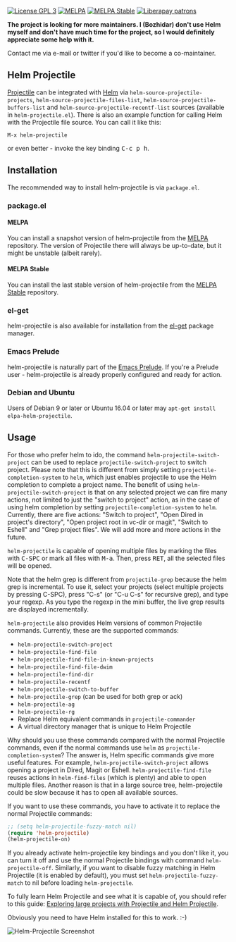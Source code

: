 [![License GPL 3][badge-license]](http://www.gnu.org/licenses/gpl-3.0.txt)
[![MELPA](http://melpa.org/packages/helm-projectile-badge.svg)](http://melpa.org/#/helm-projectile)
[![MELPA Stable](http://stable.melpa.org/packages/helm-projectile-badge.svg)](http://stable.melpa.org/#/helm-projectile)
[![Liberapay patrons](https://img.shields.io/liberapay/patrons/bbatsov.svg)](https://en.liberapay.com/bbatsov/)

**The project is looking for more maintainers. I (Bozhidar) don't use Helm myself and
don't have much time for the project, so I would definitely appreciate some help with it.**

Contact me via e-mail or twitter if you'd like to become a co-maintainer.

## Helm Projectile

[Projectile](https://github.com/bbatsov/projectile) can be integrated
with [Helm](https://github.com/emacs-helm/helm) via
`helm-source-projectile-projects`,
`helm-source-projectile-files-list`,
`helm-source-projectile-buffers-list` and
`helm-source-projectile-recentf-list` sources (available in
`helm-projectile.el`). There is also an example function for calling
Helm with the Projectile file source. You can call it like this:

```
M-x helm-projectile
```

or even better - invoke the key binding <kbd>C-c p h</kbd>.

## Installation

The recommended way to install helm-projectile is via `package.el`.

### package.el

#### MELPA

You can install a snapshot version of helm-projectile from the
[MELPA](http://melpa.org) repository. The version of
Projectile there will always be up-to-date, but it might be unstable
(albeit rarely).

#### MELPA Stable

You can install the last stable version of helm-projectile from the
[MELPA Stable](http://stable.melpa.org) repository.

### el-get

helm-projectile is also available for installation from the
[el-get](https://github.com/dimitri/el-get) package manager.

### Emacs Prelude

helm-projectile is naturally part of the
[Emacs Prelude](https://github.com/bbatsov/prelude). If you're a Prelude
user - helm-projectile is already properly configured and ready for
action.

### Debian and Ubuntu

Users of Debian 9 or later or Ubuntu 16.04 or later may `apt-get
install elpa-helm-projectile`.

## Usage

For those who prefer helm to ido, the command `helm-projectile-switch-project`
can be used to replace `projectile-switch-project` to switch project. Please
note that this is different from simply setting `projectile-completion-system`
to `helm`, which just enables projectile to use the Helm completion to complete
a project name. The benefit of using `helm-projectile-switch-project` is that on
any selected project we can fire many actions, not limited to just the "switch
to project" action, as in the case of using helm completion by setting
`projectile-completion-system` to `helm`. Currently, there are five actions:
"Switch to project", "Open Dired in project's directory", "Open project root in
vc-dir or magit", "Switch to Eshell" and "Grep project files". We will add more
and more actions in the future.

`helm-projectile` is capable of opening multiple files by marking the files with
<kbd>C-SPC</kbd> or mark all files with <kbd>M-a</kbd>. Then, press <kbd>RET</kbd>,
all the selected files will be opened.

Note that the helm grep is different from `projectile-grep` because the helm
grep is incremental. To use it, select your projects (select multiple projects
by pressing C-SPC), press "C-s" (or "C-u C-s" for recursive grep), and type your
regexp. As you type the regexp in the mini buffer, the live grep results are
displayed incrementally.

`helm-projectile` also provides Helm versions of common Projectile commands. Currently,
these are the supported commands:

* `helm-projectile-switch-project`
* `helm-projectile-find-file`
* `helm-projectile-find-file-in-known-projects`
* `helm-projectile-find-file-dwim`
* `helm-projectile-find-dir`
* `helm-projectile-recentf`
* `helm-projectile-switch-to-buffer`
* `helm-projectile-grep` (can be used for both grep or ack)
* `helm-projectile-ag`
* `helm-projectile-rg`
* Replace Helm equivalent commands in `projectile-commander`
* A virtual directory manager that is unique to Helm Projectile

Why should you use these commands compared with the normal Projectile
commands, even if the normal commands use `helm` as
`projectile-completion-system`? The answer is, Helm specific commands
give more useful features. For example,
`helm-projectile-switch-project` allows opening a project in Dired,
Magit or Eshell. `helm-projectile-find-file` reuses actions in
`helm-find-files` (which is plenty) and able to open multiple
files. Another reason is that in a large source tree, helm-projectile
could be slow because it has to open all available sources.

If you want to use these commands, you have to activate it to replace
the normal Projectile commands:

```el
;; (setq helm-projectile-fuzzy-match nil)
(require 'helm-projectile)
(helm-projectile-on)
```

If you already activate helm-projectile key bindings and you don't
like it, you can turn it off and use the normal Projectile bindings
with command `helm-projectile-off`. Similarly, if you want to disable
fuzzy matching in Helm Projectile (it is enabled by default), you must
set `helm-projectile-fuzzy-match` to nil before loading
`helm-projectile`.

To fully learn Helm Projectile and see what it is capable of, you
should refer to this guide:
[Exploring large projects with Projectile and Helm Projectile](http://tuhdo.github.io/helm-projectile.html).

Obviously you need to have Helm installed for this to work. :-)

![Helm-Projectile Screenshot](screenshots/helm-projectile.png)

[badge-license]: https://img.shields.io/badge/license-GPLv3-blue.svg

